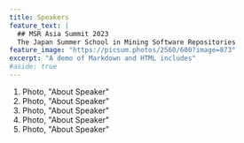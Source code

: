 ```yaml
---
title: Speakers
feature_text: |
  ## MSR Asia Summit 2023
  The Japan Summer School in Mining Software Repositories
feature_image: "https://picsum.photos/2560/600?image=873"
excerpt: "A demo of Markdown and HTML includes"
#aside: true
---
```


1. Photo, "About Speaker"
2. Photo, "About Speaker"
3. Photo, "About Speaker"
4. Photo, "About Speaker"
5. Photo, "About Speaker"